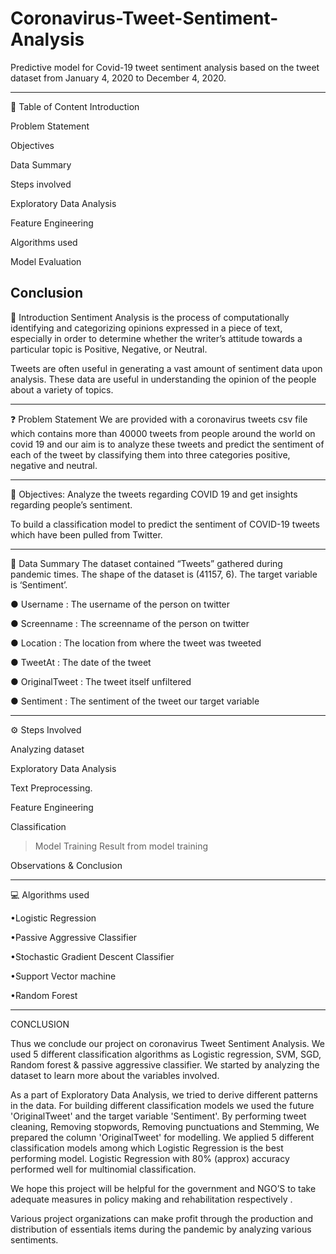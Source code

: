 # Coronavirus-Tweet-Sentiment-Analysis

Predictive model for Covid-19 tweet sentiment analysis based on the tweet dataset from January 4, 2020 to December 4, 2020.

-----------------------------------------------------

💾 Table of Content
Introduction

Problem Statement

Objectives

Data Summary

Steps involved

Exploratory Data Analysis

Feature Engineering

Algorithms used

Model Evaluation

Conclusion
-----------------------------------------------------

📄 Introduction
Sentiment Analysis is the process of computationally identifying and categorizing opinions expressed in a piece of text, especially in order to determine whether the writer’s attitude towards a particular topic is Positive, Negative, or Neutral.

Tweets are often useful in generating a vast amount of sentiment data upon analysis. These data are useful in understanding the opinion of the people about a variety of topics.

-----------------------------------------------------

❓ Problem Statement
We are provided with a coronavirus tweets csv file which contains more than 40000 tweets from people around the world on covid 19 and our aim is to analyze these tweets and predict the sentiment of each of the tweet by classifying them into three categories positive, negative and neutral.

-----------------------------------------------------

🎯 Objectives:
Analyze the tweets regarding COVID 19 and get insights regarding people’s sentiment.

To build a classification model to predict the sentiment of COVID-19 tweets which have been pulled from Twitter.

-----------------------------------------------------

📖 Data Summary
The dataset contained “Tweets” gathered during pandemic times. The shape of the dataset is (41157, 6). The target variable is ‘Sentiment’.

● Username : The username of the person on twitter

● Screenname : The screenname of the person on twitter

● Location : The location from where the tweet was tweeted

● TweetAt : The date of the tweet

● OriginalTweet : The tweet itself unfiltered

● Sentiment : The sentiment of the tweet our target variable

-----------------------------------------------------

⚙️ Steps Involved

Analyzing dataset

Exploratory Data Analysis

Text Preprocessing.

Feature Engineering

Classification
> Model Training 
> Result from model training
> 
Observations & Conclusion

-----------------------------------------------------

💻 Algorithms used

•Logistic Regression

•Passive Aggressive Classifier

•Stochastic Gradient Descent Classifier

•Support Vector machine

•Random Forest

-----------------------------------------------------

CONCLUSION 

Thus we conclude our project on coronavirus Tweet Sentiment Analysis. We used 5 different classification algorithms as Logistic regression, SVM, SGD, Random forest & passive aggressive classifier. We started by analyzing the dataset to learn more about the variables involved.

As a part of Exploratory Data Analysis, we tried to derive different patterns in the data. For building different classification models we used the future 'OriginalTweet' and the target variable 'Sentiment'. By performing tweet cleaning, Removing stopwords, Removing punctuations and Stemming, We prepared the column 'OriginalTweet' for modelling. We applied 5 different classification models among which Logistic Regression is the best performing model. Logistic Regression with 80% (approx) accuracy performed well for multinomial classification.

We hope this project will be helpful for the government and NGO’S to take adequate measures in policy making and rehabilitation respectively . 

Various project organizations can make profit through the production and distribution of essentials items during the pandemic by analyzing various sentiments.
